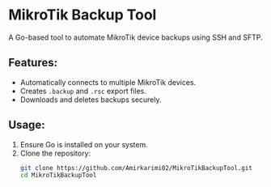 # MikroTik Backup Tool

A Go-based tool to automate MikroTik device backups using SSH and SFTP.

## Features:
- Automatically connects to multiple MikroTik devices.
- Creates `.backup` and `.rsc` export files.
- Downloads and deletes backups securely.

## Usage:
1. Ensure Go is installed on your system.
2. Clone the repository:
   ```bash
   git clone https://github.com/Amirkarimi02/MikroTikBackupTool.git
   cd MikroTikBackupTool
